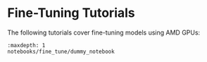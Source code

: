 # Fine-Tuning Tutorials

The following tutorials cover fine-tuning models using AMD GPUs:

```{toctree}
:maxdepth: 1
notebooks/fine_tune/dummy_notebook

